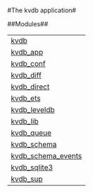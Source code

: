 

#The kvdb application#


##Modules##


<table width="100%" border="0" summary="list of modules">
<tr><td><a href="kvdb.md" class="module">kvdb</a></td></tr>
<tr><td><a href="kvdb_app.md" class="module">kvdb_app</a></td></tr>
<tr><td><a href="kvdb_conf.md" class="module">kvdb_conf</a></td></tr>
<tr><td><a href="kvdb_diff.md" class="module">kvdb_diff</a></td></tr>
<tr><td><a href="kvdb_direct.md" class="module">kvdb_direct</a></td></tr>
<tr><td><a href="kvdb_ets.md" class="module">kvdb_ets</a></td></tr>
<tr><td><a href="kvdb_leveldb.md" class="module">kvdb_leveldb</a></td></tr>
<tr><td><a href="kvdb_lib.md" class="module">kvdb_lib</a></td></tr>
<tr><td><a href="kvdb_queue.md" class="module">kvdb_queue</a></td></tr>
<tr><td><a href="kvdb_schema.md" class="module">kvdb_schema</a></td></tr>
<tr><td><a href="kvdb_schema_events.md" class="module">kvdb_schema_events</a></td></tr>
<tr><td><a href="kvdb_sqlite3.md" class="module">kvdb_sqlite3</a></td></tr>
<tr><td><a href="kvdb_sup.md" class="module">kvdb_sup</a></td></tr></table>

